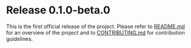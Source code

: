 ﻿# Release 0.1.0-beta.0

This is the first official release of the project. Please refer to [README.md](README.md) for an overview of the 
project and to [CONTRIBUTING.md](CONTRIBUTING.md) for contribution guidelines.
